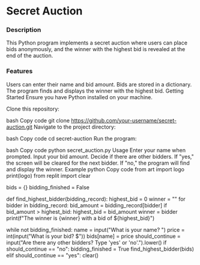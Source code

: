 # Secret Auction

### Description
 
This Python program implements a secret auction where users can place bids anonymously, and the winner with the highest bid is revealed at the end of the auction.

### Features

Users can enter their name and bid amount.
Bids are stored in a dictionary.
The program finds and displays the winner with the highest bid.
Getting Started
Ensure you have Python installed on your machine.

Clone this repository:

bash
Copy code
git clone https://github.com/your-username/secret-auction.git
Navigate to the project directory:

bash
Copy code
cd secret-auction
Run the program:

bash
Copy code
python secret_auction.py
Usage
Enter your name when prompted.
Input your bid amount.
Decide if there are other bidders.
If "yes," the screen will be cleared for the next bidder.
If "no," the program will find and display the winner.
Example
python
Copy code
from art import logo
print(logo)
from replit import clear

bids = {}
bidding_finished = False

def find_highest_bidder(bidding_record):
  highest_bid = 0
  winner = ""
  for bidder in bidding_record:
    bid_amount = bidding_record[bidder]
    if bid_amount > highest_bid:
      highest_bid = bid_amount
      winner = bidder
  print(f"The winner is {winner} with a bid of ${highest_bid}")  
  
while not bidding_finished:
  name = input("What is your name? ")
  price = int(input("What is your bid? $"))
  bids[name] = price
  should_continue = input("Are there any other bidders? Type 'yes' or 'no'.").lower()
  if should_continue == "no":
    bidding_finished = True
    find_highest_bidder(bids)
  elif should_continue == "yes":
    clear()

